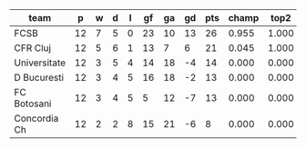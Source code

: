 |     team     | p  | w | d | l | gf | ga | gd | pts | champ | top2  | top3  | top4  |  5-7  | bot4  | bot3  | bot2  |
|--------------|----|---|---|---|----|----|----|-----|-------|-------|-------|-------|-------|-------|-------|-------|
| FCSB         | 12 | 7 | 5 | 0 | 23 | 10 | 13 |  26 | 0.955 | 1.000 | 1.000 | 1.000 | 0.000 | 0.000 | 0.000 | 0.000|
| CFR Cluj     | 12 | 5 | 6 | 1 | 13 |  7 |  6 |  21 | 0.045 | 1.000 | 1.000 | 1.000 | 0.000 | 0.000 | 0.000 | 0.000|
| Universitate | 12 | 3 | 5 | 4 | 14 | 18 | -4 |  14 | 0.000 | 0.000 | 0.376 | 0.786 | 0.215 | 1.000 | 0.624 | 0.215|
| D Bucuresti  | 12 | 3 | 4 | 5 | 16 | 18 | -2 |  13 | 0.000 | 0.000 | 0.417 | 0.707 | 0.293 | 1.000 | 0.583 | 0.293|
| FC Botosani  | 12 | 3 | 4 | 5 |  5 | 12 | -7 |  13 | 0.000 | 0.000 | 0.203 | 0.465 | 0.535 | 1.000 | 0.797 | 0.535|
| Concordia Ch | 12 | 2 | 2 | 8 | 15 | 21 | -6 |   8 | 0.000 | 0.000 | 0.004 | 0.043 | 0.957 | 1.000 | 0.996 | 0.957|
